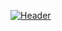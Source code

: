 [![Header](https://raw.githubusercontent.com/Nitin-Sharma-coder/Nitin-Sharma-coder/IMG_20211111_192717.jpg "Header")](https://some-url.dev/)
